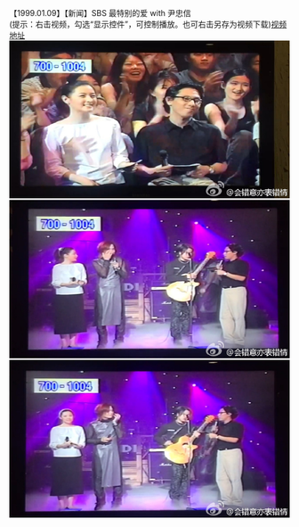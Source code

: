 【1999.01.09】【新闻】SBS 最特别的爱 with 尹忠信      
(提示：右击视频，勾选“显示控件”，可控制播放。也可右击另存为视频下载)[视频地址](https://m.youku.com/video/id_XOTE2NTIwODQ4.html?from=s7.8-1.2&spm=0.0.bodydiv.5%212~5%2110~A.25OhyO&x&source=)
![pic](./1.jpg)
![pic](./2.jpg)
![pic](./3.jpg)

